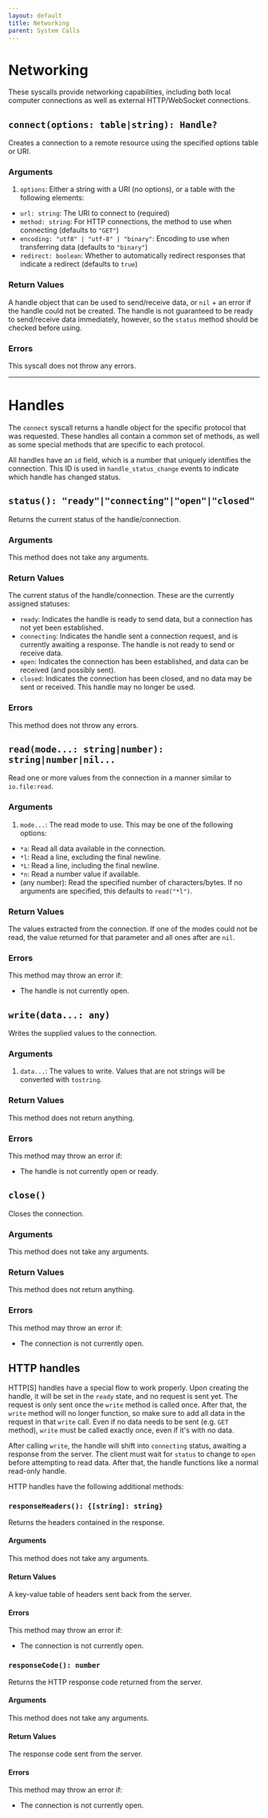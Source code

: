 ```yaml
---
layout: default
title: Networking
parent: System Calls
---
```


# Networking
These syscalls provide networking capabilities, including both local computer connections as well as external HTTP/WebSocket connections.

## `connect(options: table|string): Handle?`
Creates a connection to a remote resource using the specified options table or URI.

### Arguments
1. `options`: Either a string with a URI (no options), or a table with the following elements:
  * `url: string`: The URI to connect to (required)
  * `method: string`: For HTTP connections, the method to use when connecting (defaults to `"GET"`)
  * `encoding: "utf8" | "utf-8" | "binary"`: Encoding to use when transferring data (defaults to `"binary"`)
  * `redirect: boolean`: Whether to automatically redirect responses that indicate a redirect (defaults to `true`)

### Return Values
A handle object that can be used to send/receive data, or `nil` + an error if the handle could not be created. The handle is not guaranteed to be ready to send/receive data immediately, however, so the `status` method should be checked before using.

### Errors
This syscall does not throw any errors.

-----

# Handles
The `connect` syscall returns a handle object for the specific protocol that was requested. These handles all contain a common set of methods, as well as some special methods that are specific to each protocol.

All handles have an `id` field, which is a number that uniquely identifies the connection. This ID is used in `handle_status_change` events to indicate which handle has changed status.

## `status(): "ready"|"connecting"|"open"|"closed"`
Returns the current status of the handle/connection.

### Arguments
This method does not take any arguments.

### Return Values
The current status of the handle/connection. These are the currently assigned statuses:
* `ready`: Indicates the handle is ready to send data, but a connection has not yet been established.
* `connecting`: Indicates the handle sent a connection request, and is currently awaiting a response. The handle is not ready to send or receive data.
* `open`: Indicates the connection has been established, and data can be received (and possibly sent).
* `closed`: Indicates the connection has been closed, and no data may be sent or received. This handle may no longer be used.

### Errors
This method does not throw any errors.

## `read(mode...: string|number): string|number|nil...`
Read one or more values from the connection in a manner similar to `io.file:read`.

### Arguments
1. `mode...`: The read mode to use. This may be one of the following options:
  * `*a`: Read all data available in the connection.
  * `*l`: Read a line, excluding the final newline.
  * `*L`: Read a line, including the final newline.
  * `*n`: Read a number value if available.
  * (any number): Read the specified number of characters/bytes.
  If no arguments are specified, this defaults to `read("*l")`.

### Return Values
The values extracted from the connection. If one of the modes could not be read, the value returned for that parameter and all ones after are `nil`.

### Errors
This method may throw an error if:
* The handle is not currently open.

## `write(data...: any)`
Writes the supplied values to the connection.

### Arguments
1. `data...`: The values to write. Values that are not strings will be converted with `tostring`.

### Return Values
This method does not return anything.

### Errors
This method may throw an error if:
* The handle is not currently open or ready.

## `close()`
Closes the connection.

### Arguments
This method does not take any arguments.

### Return Values
This method does not return anything.

### Errors
This method may throw an error if:
* The connection is not currently open.

## HTTP handles
HTTP\[S\] handles have a special flow to work properly. Upon creating the handle, it will be set in the `ready` state, and no request is sent yet. The request is only sent once the `write` method is called once. After that, the `write` method will no longer function, so make sure to add all data in the request in that `write` call. Even if no data needs to be sent (e.g. `GET` method), `write` must be called exactly once, even if it's with no data.

After calling `write`, the handle will shift into `connecting` status, awaiting a response from the server. The client must wait for `status` to change to `open` before attempting to read data. After that, the handle functions like a normal read-only handle.

HTTP handles have the following additional methods:

### `responseHeaders(): {[string]: string}`
Returns the headers contained in the response.

#### Arguments
This method does not take any arguments.

#### Return Values
A key-value table of headers sent back from the server.

#### Errors
This method may throw an error if:
* The connection is not currently open.

### `responseCode(): number`
Returns the HTTP response code returned from the server.

#### Arguments
This method does not take any arguments.

#### Return Values
The response code sent from the server.

#### Errors
This method may throw an error if:
* The connection is not currently open.
